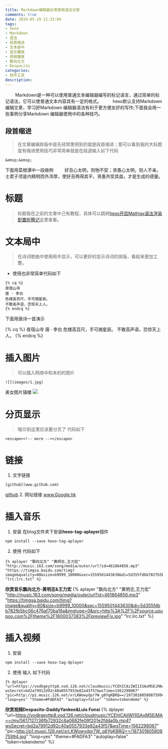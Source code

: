 ```yaml
---
title: Markdown编辑器日常使用语法记录
comments: true
date: 2019-05-29 21:33:04
tags: 
- hexo 
- Markdown  
- 语法
- 段首缩进
- 文本居中
- 音乐播放
- 视频播放
- 飘向北方
- Despacito 
categories:
- 软件工具
description: 
---
```

&emsp;&emsp; Markdown是一种可以使用普通文本编辑器编写的标记语言，通过简单的标记语法，它可以使普通文本内容具有一定的格式。
&emsp;&emsp; hexo默认支持Markdown编辑文章，学习好Markdown 编辑器语法有利于更方便友好的写作;下面我会用一些事例分享Markdown 编辑器使用中的各种技巧。
## 段首缩进
> 在文章编辑排版中首先经常使用到的就是段首缩进；那可以看到我的大标题是有缩进使用技巧非常简单就是在段道输入如下代码
```
&emsp;&emsp;
```
下面用菜根谭中一段做例
&emsp;&emsp; 好丑心太明，则物不契；贤愚心太明，则人不亲。士君子须是内精明而外浑厚，使好丑两得其平，贤愚共受其益，才是生成的德量。
# 标题
>标题我在之前的文章中己有教程，具体可以跳转[hexo开启Mathjax语法渲染配置折腾记](https://pzb568.github.io/2019/04/30/Mathjax%E8%AF%AD%E6%B3%95%E6%B8%B2%E6%9F%93/)这里查看。

# 文本局中
> 在诗词歌曲中使用局中显示，可以更好的显示诗词的排版，看起来更加工整。  
+ 使用也非常简单代码如下
```
{% cq %}
夜宿山寺 
唐 · 李白
危楼高百尺，手可摘星辰。
不敢高声语，恐惊天上人。
{% endcq %}
```
下面用唐诗一首演示

{% cq %}
夜宿山寺 
唐 · 李白
危楼高百尺，手可摘星辰。
不敢高声语，恐惊天上人。
{% endcq %}
# 插入图片
>可以插入网络中和本的的图片
```
![](images/1.jpg)
```
美女图片镇楼
![](https://timgsa.baidu.com/timg?image&quality=80&size=b9999_10000&sec=1559150762962&di=89f86d08e03074713a0d4f9114f9b9ec&imgtype=0&src=http%3A%2F%2Ft9.baidu.com%2Fit%2Fu%3D3210444378%2C1295390531%26fm%3D193)
# 分页显示
>哦😊到这里应该要分页了
代码如下
```
<escape><!-- more --></escape>
```
<escape><!-- more --></escape>

# 链接
1. 文字链接
```
[github](www.github.com)
```
[github](www.github..com)
2. 网址链接
www.Google.hk

# 插入音乐
1. 安装
在blog文件夹下安装**hexo-tag-aplayer**插件

```
npm install --save hexo-tag-aplayer
```
2. 使用
代码如下
```
{% aplayer "飘向北方" "黄明志,王力宏" "http://music.163.com/song/media/outer/url?id=461864856.mp3" "https://timgsa.baidu.com/timg?image&quality=80&size=b9999_10000&sec=1559501443630&di=5d355fdbb782fb5bc06c476af70ba19a&imgtype=0&src=http%3A%2F%2Fsource.upupoo.com%2Ftheme%2F1800037383%2FpreviewFix.jpg" "lrc:lrc.txt" %}
```
**欣赏音乐飘向北方-黄明志&王力宏**
{% aplayer "飘向北方" "黄明志,王力宏" "http://music.163.com/song/media/outer/url?id=461864856.mp3" "https://timgsa.baidu.com/timg?image&quality=80&size=b9999_10000&sec=1559501443630&di=5d355fdbb782fb5bc06c476af70ba19a&imgtype=0&src=http%3A%2F%2Fsource.upupoo.com%2Ftheme%2F1800037383%2FpreviewFix.jpg" "lrc:lrc.txt" %}

[^_^]: # ({% aplayer "Despacito" "Luis Fonsi,Daddy Yankee" "http://music.163.com/song/media/outer/url?id=452613551.mp3" "https://cn.bing.com/th?id=OIP.gwgvhtMZN0GoZhZQ63OPhgAAAA&pid=Api&dpr=2.62" %})

# 插入视频
1. 安装  
```
npm install --save hexo-tag-dplayer
```
2. 使用
输入 如下代码
```
{% dplayer "url=https://vodkgeyttp8.vod.126.net/cloudmusic/YCEhICAiIWI1ISAxMSEiMA==/mv/5617127/36fb72932c6a0682fe09f201e2fdda0b.mp4?wsSecret=bd2a79912d92c40a0557933e82a43f57&wsTime=1562298067"  "pic=http://p1.music.126.net/xrLKWowydpr7W_g8YgKBRQ==/18730180580875994.jpg" "loop=yes" "theme=#FADFA3" "autoplay=false" "token=tokendemo" %}
```
**欣赏视频Despacito-DaddyYankee&Luis Fonsi**
{% dplayer "url=https://vodkgeyttp8.vod.126.net/cloudmusic/YCEhICAiIWI1ISAxMSEiMA==/mv/5617127/36fb72932c6a0682fe09f201e2fdda0b.mp4?wsSecret=bd2a79912d92c40a0557933e82a43f57&wsTime=1562298067"  "pic=http://p1.music.126.net/xrLKWowydpr7W_g8YgKBRQ==/18730180580875994.jpg" "loop=yes" "theme=#FADFA3" "autoplay=false" "token=tokendemo" %}















